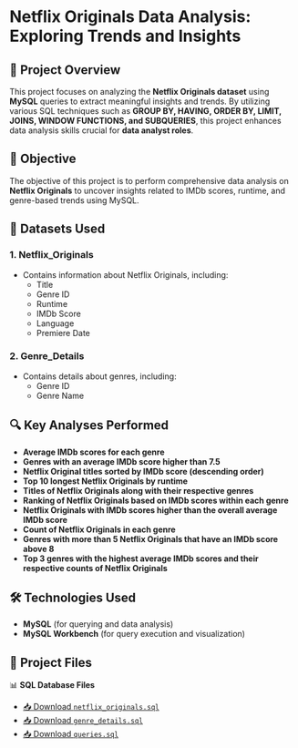 # Netflix Originals Data Analysis: Exploring Trends and Insights

## 📌 Project Overview

This project focuses on analyzing the **Netflix Originals dataset** using **MySQL** queries to extract meaningful insights and trends. By utilizing various SQL techniques such as **GROUP BY, HAVING, ORDER BY, LIMIT, JOINS, WINDOW FUNCTIONS, and SUBQUERIES**, this project enhances data analysis skills crucial for **data analyst roles**.

## 🎯 Objective

The objective of this project is to perform comprehensive data analysis on **Netflix Originals** to uncover insights related to IMDb scores, runtime, and genre-based trends using MySQL.

## 📂 Datasets Used

### 1. **Netflix_Originals**

- Contains information about Netflix Originals, including:
  - Title
  - Genre ID
  - Runtime
  - IMDb Score
  - Language
  - Premiere Date

### 2. **Genre_Details**

- Contains details about genres, including:
  - Genre ID
  - Genre Name

## 🔍 Key Analyses Performed

- **Average IMDb scores for each genre**
- **Genres with an average IMDb score higher than 7.5**
- **Netflix Original titles sorted by IMDb score (descending order)**
- **Top 10 longest Netflix Originals by runtime**
- **Titles of Netflix Originals along with their respective genres**
- **Ranking of Netflix Originals based on IMDb scores within each genre**
- **Netflix Originals with IMDb scores higher than the overall average IMDb score**
- **Count of Netflix Originals in each genre**
- **Genres with more than 5 Netflix Originals that have an IMDb score above 8**
- **Top 3 genres with the highest average IMDb scores and their respective counts of Netflix Originals**

## 🛠️ Technologies Used

- **MySQL** (for querying and data analysis)
- **MySQL Workbench** (for query execution and visualization)

## 📂 Project Files

📊 **SQL Database Files**  
- [📥 Download `netflix_originals.sql`](https://github.com/rsvishnuprasanth/Data_Analysis/blob/main/Netflix%20Originals%20Data%20Analysis/Netflix_Originals.csv)  
- [📥 Download `genre_details.sql`](https://github.com/rsvishnuprasanth/Data_Analysis/blob/main/Netflix%20Originals%20Data%20Analysis/Genre_Details.csv)  
- [📥 Download `queries.sql`](https://github.com/rsvishnuprasanth/Data_Analysis/blob/main/Netflix%20Originals%20Data%20Analysis/Netflix_data_queries.sql)  
